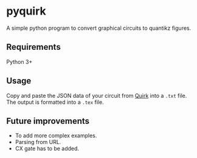 # pyquirk
A simple python program to convert graphical circuits to quantikz figures.

## Requirements
Python 3+

## Usage

Copy and paste the JSON data of your circuit from [Quirk](https://algassert.com/quirk) into a `.txt` file. The output is formatted into a `.tex` file.

## Future improvements
- To add more complex examples.
- Parsing from URL.
- CX gate has to be added.